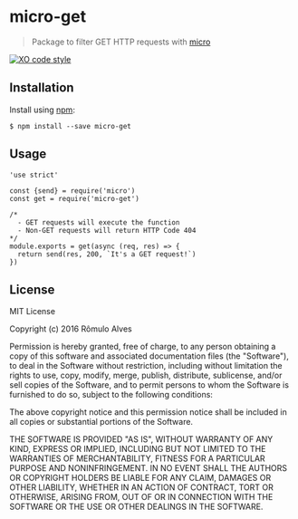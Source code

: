 # micro-get

> Package to filter GET HTTP requests with [micro](https://github.com/zeit/micro)

[![XO code style](https://img.shields.io/badge/code_style-XO-5ed9c7.svg)](https://github.com/sindresorhus/xo)

## Installation

Install using [npm](https://www.npmjs.com/):
```
$ npm install --save micro-get
```

## Usage

```
'use strict'

const {send} = require('micro')
const get = require('micro-get')

/*
  - GET requests will execute the function
  - Non-GET requests will return HTTP Code 404
*/
module.exports = get(async (req, res) => {
  return send(res, 200, `It's a GET request!`)
})
```

## License

MIT License

Copyright (c) 2016 Rômulo Alves

Permission is hereby granted, free of charge, to any person obtaining a copy
of this software and associated documentation files (the "Software"), to deal
in the Software without restriction, including without limitation the rights
to use, copy, modify, merge, publish, distribute, sublicense, and/or sell
copies of the Software, and to permit persons to whom the Software is
furnished to do so, subject to the following conditions:

The above copyright notice and this permission notice shall be included in all
copies or substantial portions of the Software.

THE SOFTWARE IS PROVIDED "AS IS", WITHOUT WARRANTY OF ANY KIND, EXPRESS OR
IMPLIED, INCLUDING BUT NOT LIMITED TO THE WARRANTIES OF MERCHANTABILITY,
FITNESS FOR A PARTICULAR PURPOSE AND NONINFRINGEMENT. IN NO EVENT SHALL THE
AUTHORS OR COPYRIGHT HOLDERS BE LIABLE FOR ANY CLAIM, DAMAGES OR OTHER
LIABILITY, WHETHER IN AN ACTION OF CONTRACT, TORT OR OTHERWISE, ARISING FROM,
OUT OF OR IN CONNECTION WITH THE SOFTWARE OR THE USE OR OTHER DEALINGS IN THE
SOFTWARE.
